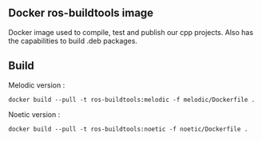 ## Docker ros-buildtools image

Docker image used to compile, test and publish our cpp projects. Also has the capabilities to build .deb packages.

## Build

Melodic version :

    docker build --pull -t ros-buildtools:melodic -f melodic/Dockerfile .

Noetic version :

    docker build --pull -t ros-buildtools:noetic -f noetic/Dockerfile .